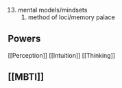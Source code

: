 13. mental models/mindsets
	1. method of loci/memory palace





## Powers
[[Perception]]
[[Intuition]]
[[Thinking]]


## [[MBTI]]